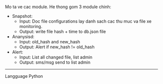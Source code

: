 #
Mo ta ve cac module. He thong gom 3 module chinh:
- Snapshot: 
	+ Input: Doc file configurations lay danh sach cac thu muc va file xe monitoring.
	+ Output: write file hash + time to db.json file
- Ananysisd:
	+ Input: old_hash and new_hash
	+ Output: Alert if new_hash  != old_hash
- Alert:
	+ Input: List all changed file, list admin
	+ Output: sms/msg send to list admin

---------------------------------
Langguage Python
